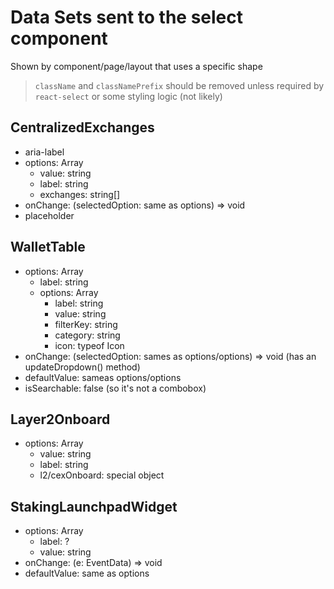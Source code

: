 # Data Sets sent to the select component
Shown by component/page/layout that uses a specific shape

> `className` and `classNamePrefix` should be removed unless required by `react-select`
> or some styling logic (not likely)

## CentralizedExchanges

- aria-label
- options: Array
  - value: string
  - label: string
  - exchanges: string[]
- onChange: (selectedOption: same as options) => void
- placeholder

## WalletTable

- options: Array
  - label: string
  - options: Array
    - label: string
    - value: string
    - filterKey: string
    - category: string
    - icon: typeof Icon
- onChange: (selectedOption: sames as options/options) => void (has an updateDropdown() method)
- defaultValue: sameas options/options
- isSearchable: false (so it's not a combobox)

## Layer2Onboard

- options: Array
  - value: string
  - label: string
  - l2/cexOnboard: special object

## StakingLaunchpadWidget

- options: Array
  - label: ?
  - value: string
- onChange: (e: EventData) => void
- defaultValue: same as options